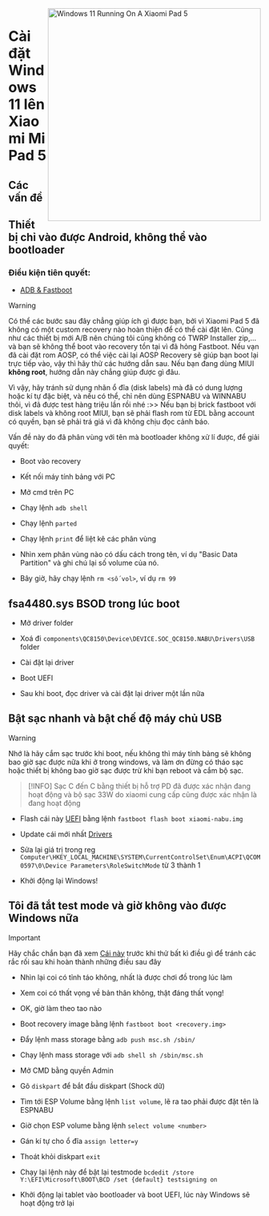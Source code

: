 <img align="right" src="https://raw.githubusercontent.com/erdilS/Port-Windows-11-Xiaomi-Pad-5/main/nabu.png" width="425" alt="Windows 11 Running On A Xiaomi Pad 5">


# Cài đặt Windows 11 lên Xiaomi Mi Pad 5

## Các vấn đề


## Thiết bị chỉ vào được Android, không thể vào bootloader

### Điều kiện tiên quyết:

- [ADB & Fastboot](https://developer.android.com/studio/releases/platform-tools)

> [!WARNING]
> Có thể các bước sau đây chẳng giúp ích gì được bạn, bởi vì Xiaomi Pad 5 đã không có một custom recovery nào hoàn thiện để có thể cài đặt lên. Cũng như các thiết bị mới A/B nên chúng tôi cũng không có TWRP Installer zip,... và bạn sẽ không thể boot vào recovery tồn tại vì đã hỏng Fastboot. Nếu vạn đã cài đặt rom AOSP, có thể việc cài lại AOSP Recovery sẽ giúp bạn boot lại trực tiếp vào, vậy thì hãy thử các hướng dẫn sau. Nếu bạn đang dùng MIUI **không root**, hướng dẫn này chẳng giúp được gì đâu.
>
> Vì vậy, hãy tránh sử dụng nhãn ổ đĩa (disk labels) mà đã có dung lượng hoặc kí tự đặc biệt, và nếu có thể, chỉ nên dùng ESPNABU và WINNABU thôi, vì đã được test hàng triệu lần rồi nhé :>> Nếu bạn bị brick fastboot với disk labels và không root MIUI, bạn sẽ phải flash rom từ EDL bằng account có quyền, bạn sẽ phải trá giá vì đã không chịu đọc cảnh báo.


Vấn đề này do đã phân vùng với tên mà bootloader không xử lí được, để giải quyết:

- Boot vào recovery

- Kết nối máy tính bảng với PC

- Mở cmd trên PC

- Chạy lệnh ```adb shell```

- Chạy lệnh ```parted```

- Chạy lệnh ```print``` để liệt kê các phân vùng

- Nhìn xem phân vùng nào có dấu cách trong tên, ví dụ "Basic Data Partition" và ghi chú lại số volume của nó.

- Bây giờ, hãy chạy lệnh ```rm <số vol>```, ví dụ ```rm 99```


## fsa4480.sys BSOD trong lúc boot

- Mở driver folder

- Xoá đi ```components\QC8150\Device\DEVICE.SOC_QC8150.NABU\Drivers\USB``` folder

- Cài đặt lại driver

- Boot UEFI

- Sau khi boot, đọc driver và cài đặt lại driver một lần nữa

## Bật sạc nhanh và bật chế độ máy chủ USB

> [!WARNING]
> Nhớ là hãy cắm sạc trước khi boot, nếu không thì máy tính bảng sẽ không bao giờ sạc được nữa khi ở trong windows, và làm ơn đừng có tháo sạc hoặc thiết bị không bao giờ sạc được trừ khi bạn reboot và cắm bộ sạc.

> [!INFO]
> Sạc C đến C bằng thiết bị hỗ trợ PD đã được xác nhận đang hoạt động và bộ sạc 33W do xiaomi cung cấp cũng được xác nhận là đang hoạt động


- Flash cái này [UEFI](https://github.com/kmille36/TempStorage/blob/main/xiaomi-nabu.img?raw=true) bằng lệnh ```fastboot flash boot xiaomi-nabu.img```

- Update cái mới nhất [Drivers](https://github.com/erdilS/Port-Windows-11-Xiaomi-Pad-5/blob/main/guide/driver-updating-selection.md)

- Sửa lại giá trị trong reg ```Computer\HKEY_LOCAL_MACHINE\SYSTEM\CurrentControlSet\Enum\ACPI\QCOM0597\0\Device Parameters\RoleSwitchMode``` từ 3 thành 1 

- Khởi động lại Windows!

## Tôi đã tắt test mode và giờ không vào được Windows nữa

> [!IMPORTANT]
> Hãy chắc chắn bạn đã xem [Cái này](https://youtu.be/oHg5SJYRHA0) trước khi thử bất kì điều gì để tránh các rắc rối sau khi hoàn thành những điều sau đây

- Nhìn lại coi có tỉnh táo không, nhất là được chơi đồ trong lúc làm

- Xem coi có thất vọng về bản thân không, thật đáng thất vọng!

- OK, giờ làm theo tao nào

- Boot recovery image bằng lệnh ```fastboot boot <recovery.img>```

- Đẩy lệnh mass storage bằng ```adb push msc.sh /sbin/```

- Chạy lệnh mass storage với ```adb shell sh /sbin/msc.sh```

- Mở CMD bằng quyền Admin

- Gõ ```diskpart``` để bắt đầu diskpart (Shock dữ)

- Tìm tới ESP Volume bằng lệnh ```list volume```, lẽ ra tao phải được đặt tên là ESPNABU

- Giờ chọn ESP volume bằng lệnh ```select volume <number>```

- Gán kí tự cho ổ đĩa ```assign letter=y```

- Thoát khỏi diskpart ```exit```

- Chạy lại lệnh này để bật lại testmode ```bcdedit /store Y:\EFI\Microsoft\BOOT\BCD /set {default} testsigning on```

- Khởi động lại tablet vào bootloader và boot UEFI, lúc này Windows sẽ hoạt động trở lại
